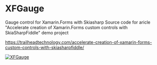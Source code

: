 # XFGauge
Gauge control for Xamarin.Forms with Skiasharp
Source code for aricle "Accelerate creation of Xamarin.Forms custom controls with SkiaSharpFiddle" demo project

https://trailheadtechnology.com/accelerate-creation-of-xamarin-forms-custom-controls-with-skiasharpfiddle/

[![XFGauge](http://img.youtube.com/vi/ownH0MNBXsY/0.jpg)](http://www.youtube.com/watch?v=ownH0MNBXsY)
